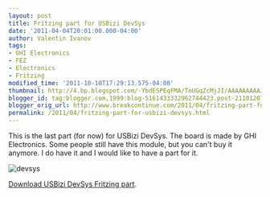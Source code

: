 ```yaml
---
layout: post
title: Fritzing part for USBizi DevSys
date: '2011-04-04T20:01:00.000-04:00'
author: Valentin Ivanov
tags:
- GHI Electronics
- FEZ
- Electronics
- Fritzing
modified_time: '2011-10-10T17:29:13.575-04:00'
thumbnail: http://4.bp.blogspot.com/-YbdESPEqFMA/ToUGqZcMjJI/AAAAAAAAAJ8/kuX0EAsogDc/s72-c/Fritzin_USBizi_DevSys.jpg
blogger_id: tag:blogger.com,1999:blog-5161433332962744423.post-2110120751438675470
blogger_orig_url: http://www.breakcontinue.com/2011/04/fritzing-part-for-usbizi-devsys.html
permalink: /2011/04/fritzing-part-for-usbizi-devsys.html
---
```


This is the last part (for now) for USBizi DevSys. The board is made by GHI Electronics. Some people still have this module, but you can't buy it anymore. I do have it and I would like to have a part for it.

![devsys](http://4.bp.blogspot.com/-YbdESPEqFMA/ToUGqZcMjJI/AAAAAAAAAJ8/kuX0EAsogDc/s1600/Fritzin_USBizi_DevSys.jpg)

[Download USBizi DevSys Fritzing part](http://wiki.tinyclr.com/images/b/b7/Fritzing_USBizi_DevSys.zip).